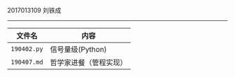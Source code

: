 2017013109 刘铁成

---

| 文件名 | 内容 |
| --- | --- |
| `190402.py` | 信号量级(Python) |
| `190407.md` | 哲学家进餐（管程实现） |